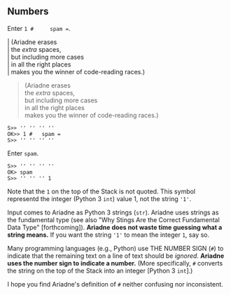 ## Numbers

Enter `1 #` ` ` ` ` ` ` `spam =`.

| (Ariadne erases\
| the _extra_ spaces,\
| but including more cases\
| in all the right places\
| makes you the winner of code-reading races.)

> (Ariadne erases\
> the _extra_ spaces,\
> but including more cases\
> in all the right places\
> makes you the winner of code-reading races.)



    S>> '' '' '' ''
    OK>> 1 #   spam =
    S>> '' '' '' ''
    
Enter `spam`.

    S>> '' '' '' ''
    OK> spam
    S>> '' '' '' 1
    
Note that the `1` on the top of the Stack is not quoted.
This symbol representd the integer (Python 3 `int`) value 1, not the string `'1'`.

Input comes to Ariadne as Python 3 strings (`str`).
Ariadne uses strings as the fundamental type
(see also "Why Stings Are the Correct Fundamental Data Type" [forthcoming]).
**Ariadne does not waste time guessing what a string means.**
If you want the string `'1'` to mean the integer `1`, say so.

Many programming languages (e.g., Python) use THE NUMBER SIGN (`#`) to indicate that the remaining text on a line of text should be _ignored_.
**Ariadne uses the number sign to indicate a number.**
(More specifically, `#` converts the string on the top of the Stack into an integer \[Python 3 `int`\].)

I hope you find Ariadne's definition of `#` neither confusing nor inconsistent.

